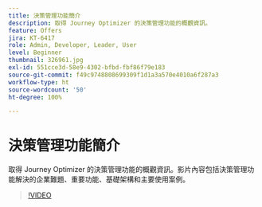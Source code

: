 ```yaml
---
title: 決策管理功能簡介
description: 取得 Journey Optimizer 的決策管理功能的概觀資訊。
feature: Offers
jira: KT-6417
role: Admin, Developer, Leader, User
level: Beginner
thumbnail: 326961.jpg
exl-id: 551cce3d-58e9-4302-bfbd-fbf86f79e183
source-git-commit: f49c9748808699309f1d1a3a570e4010a6f287a3
workflow-type: ht
source-wordcount: '50'
ht-degree: 100%

---
```


# 決策管理功能簡介

取得 Journey Optimizer 的決策管理功能的概觀資訊。影片內容包括決策管理功能解決的企業難題、重要功能、基礎架構和主要使用案例。


>[!VIDEO](https://video.tv.adobe.com/v/326961?quality=12&learn=on)
